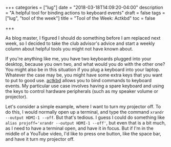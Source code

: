 +++
categories = ["lug"]
date = "2018-03-18T14:09:20-04:00"
description = "A helpful tool for binding actions to keyboard events"
draft = false
tags = ["lug", "tool of the week"]
title = "Tool of the Week: Actkbd"
toc = false

+++

As blog master, I figured I should do something before I am replaced next week, so I decided to take the club advisor's advice
and start a weekly column about helpful tools you might not have known about.

<!--more-->

If you're anything like me, you have two keyboards plugged into your desktop, because you own two, and what would you do with the
other one? You might also be in this situation if you plug a keyboard into your laptop. Whatever the case may be, you might have
some extra keys that you want to put to good use. [actkbd]() allows you to bind commands to keyboard events. My particular use case
involves having a spare keyboard and using the keys to control hardware peripherals (such as my speaker volume or projector).

Let's consider a simple example, where I want to turn my projector off. To do this, I would normally open up a terminal, and type
the command `xrandr --output HDMI-1 --off`. But that's tedious. I guess I could do something like 
`alias projoff='xrandr --output HDMI-1 --off'`, but even that is a bit much, as I need to have a terminal open, and have it in focus.
But if I'm in the middle of a YouTube video, I'd like to press one button, like the space bar, and have it turn my projector off.

